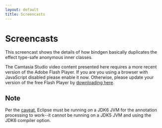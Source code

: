 ```yaml
---
layout: default
title: Screencasts
---
```


<script type="text/javascript" src="screencasts/swfobject.js"></script>
<script type="text/javascript">
    swfobject.registerObject("csSWF", "9.0.115", "screencasts/expressInstall.swf");
</script>

Screencasts
===========

This screencast shows the details of how bindgen basically duplicates the effect type-safe anonymous inner classes. 

<div id="media">
    <object classid="clsid:D27CDB6E-AE6D-11cf-96B8-444553540000" width="640" height="498" id="csSWF">
        <param name="movie" value="screencasts/bindgen_controller.swf" />
        <param name="quality" value="best" />
        <param name="bgcolor" value="#1a1a1a" />
        <param name="allowfullscreen" value="true" />
        <param name="scale" value="showall" />
        <param name="allowscriptaccess" value="always" />
        <param name="flashvars" value="autostart=false&thumb=screencasts/bindgen_firstFrame.png&thumbscale=45&color=0x000000,0x000000" />
        <!--[if !IE]>-->
        <object type="application/x-shockwave-flash" data="screencasts/bindgen_controller.swf" width="640" height="498">
            <param name="quality" value="best" />
            <param name="bgcolor" value="#1a1a1a" />
            <param name="allowfullscreen" value="true" />
            <param name="scale" value="showall" />
            <param name="allowscriptaccess" value="always" />
            <param name="flashvars" value="autostart=false&thumb=screencasts/bindgen_firstFrame.png&thumbscale=45&color=0x000000,0x000000" />
        <!--<![endif]-->
            <div id="noUpdate">
                <p>The Camtasia Studio video content presented here requires a more recent version of the Adobe Flash Player. If you are you using a browser with JavaScript disabled please enable it now. Otherwise, please update your version of the free Flash Player by <a href="http://www.adobe.com/go/getflashplayer">downloading here</a>.</p>
            </div>
        <!--[if !IE]>-->
        </object>
        <!--<![endif]-->
    </object>
</div>


Note
----

Per the [caveat](setup.html), Eclipse must be running *on* a JDK6 JVM for the annotation processing to work--it cannot be running on a JDK5 JVM and using the JDK6 compiler option.

